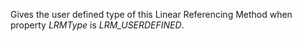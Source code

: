 Gives the user defined type of this Linear Referencing Method when property _LRMType_ is _LRM_USERDEFINED_.
